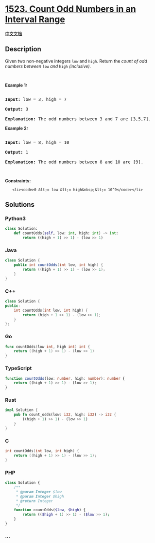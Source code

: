 # [1523. Count Odd Numbers in an Interval Range](https://leetcode.com/problems/count-odd-numbers-in-an-interval-range)

[中文文档](/solution/1500-1599/1523.Count%20Odd%20Numbers%20in%20an%20Interval%20Range/README.md)

## Description

<p>Given two non-negative integers <code>low</code> and <code><font face="monospace">high</font></code>. Return the <em>count of odd numbers between </em><code>low</code><em> and </em><code><font face="monospace">high</font></code><em>&nbsp;(inclusive)</em>.</p>

<p>&nbsp;</p>

<p><strong class="example">Example 1:</strong></p>

<pre>

<strong>Input:</strong> low = 3, high = 7

<strong>Output:</strong> 3

<b>Explanation: </b>The odd numbers between 3 and 7 are [3,5,7].</pre>

<p><strong class="example">Example 2:</strong></p>

<pre>

<strong>Input:</strong> low = 8, high = 10

<strong>Output:</strong> 1

<b>Explanation: </b>The odd numbers between 8 and 10 are [9].</pre>

<p>&nbsp;</p>

<p><strong>Constraints:</strong></p>

<ul>

    <li><code>0 &lt;= low &lt;= high&nbsp;&lt;= 10^9</code></li>

</ul>

## Solutions

<!-- tabs:start -->

### **Python3**

```python
class Solution:
    def countOdds(self, low: int, high: int) -> int:
        return ((high + 1) >> 1) - (low >> 1)
```

### **Java**

```java
class Solution {
    public int countOdds(int low, int high) {
        return ((high + 1) >> 1) - (low >> 1);
    }
}
```

### **C++**

```cpp
class Solution {
public:
    int countOdds(int low, int high) {
        return (high + 1 >> 1) - (low >> 1);
    }
};
```

### **Go**

```go
func countOdds(low int, high int) int {
	return ((high + 1) >> 1) - (low >> 1)
}
```

### **TypeScript**

```ts
function countOdds(low: number, high: number): number {
    return ((high + 1) >> 1) - (low >> 1);
}
```

### **Rust**

```rust
impl Solution {
    pub fn count_odds(low: i32, high: i32) -> i32 {
        ((high + 1) >> 1) - (low >> 1)
    }
}
```

### **C**

```c
int countOdds(int low, int high) {
    return ((high + 1) >> 1) - (low >> 1);
}
```

### **PHP**

```php
class Solution {
    /**
     * @param Integer $low
     * @param Integer $high
     * @return Integer
     */
    function countOdds($low, $high) {
        return (($high + 1) >> 1) - ($low >> 1);
    }
}
```

### **...**

```

```

<!-- tabs:end -->
